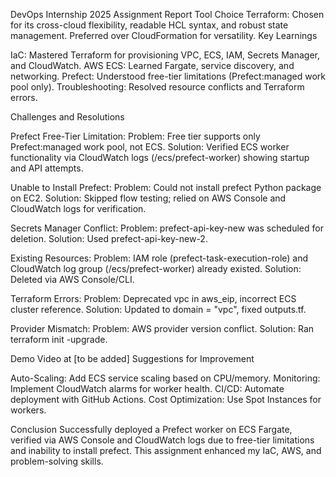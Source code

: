 DevOps Internship 2025 Assignment Report
Tool Choice
   Terraform: Chosen for its cross-cloud flexibility, readable HCL syntax, and robust state management. Preferred over CloudFormation for versatility.
Key Learnings

IaC: Mastered Terraform for provisioning VPC, ECS, IAM, Secrets Manager, and CloudWatch.
AWS ECS: Learned Fargate, service discovery, and networking.
Prefect: Understood free-tier limitations (Prefect:managed work pool only).
Troubleshooting: Resolved resource conflicts and Terraform errors.

Challenges and Resolutions

Prefect Free-Tier Limitation:
Problem: Free tier supports only Prefect:managed work pool, not ECS.
Solution: Verified ECS worker functionality via CloudWatch logs (/ecs/prefect-worker) showing startup and API attempts.


Unable to Install Prefect:
Problem: Could not install prefect Python package on EC2.
Solution: Skipped flow testing; relied on AWS Console and CloudWatch logs for verification.


Secrets Manager Conflict:
Problem: prefect-api-key-new was scheduled for deletion.
Solution: Used prefect-api-key-new-2.


Existing Resources:
Problem: IAM role (prefect-task-execution-role) and CloudWatch log group (/ecs/prefect-worker) already existed.
Solution: Deleted via AWS Console/CLI.


Terraform Errors:
Problem: Deprecated vpc in aws_eip, incorrect ECS cluster reference.
Solution: Updated to domain = "vpc", fixed outputs.tf.


Provider Mismatch:
Problem: AWS provider version conflict.
Solution: Ran terraform init -upgrade.



Demo
   Video at [to be added]
Suggestions for Improvement

Auto-Scaling: Add ECS service scaling based on CPU/memory.
Monitoring: Implement CloudWatch alarms for worker health.
CI/CD: Automate deployment with GitHub Actions.
Cost Optimization: Use Spot Instances for workers.

Conclusion
   Successfully deployed a Prefect worker on ECS Fargate, verified via AWS Console and CloudWatch logs due to free-tier limitations and inability to install prefect. This assignment enhanced my IaC, AWS, and problem-solving skills.

